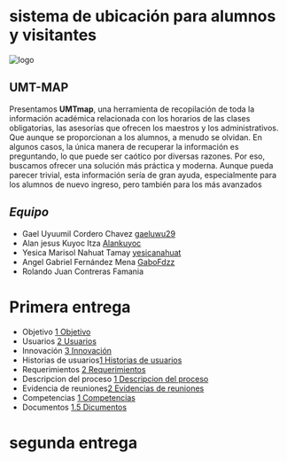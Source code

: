 # sistema de ubicación para alumnos y visitantes 
![logo](https://github.com/gaeluwu29/Tecnomins/blob/main/Ducumentos/1.6Im%C3%A1genes/IMG-20240930-WA0023.jpg)
## UMT-MAP
Presentamos **UMTmap**, una herramienta de recopilación de toda la información académica relacionada con los horarios de las clases obligatorias, las asesorías que ofrecen los maestros y los administrativos. Que aunque se proporcionan a los alumnos, a menudo se olvidan. En algunos casos, la única manera de recuperar la información es preguntando, lo que puede ser caótico por diversas razones. Por eso, buscamos ofrecer una solución más práctica y moderna. Aunque pueda parecer trivial, esta información sería de gran ayuda, especialmente para los alumnos de nuevo ingreso, pero también para los más avanzados
## *Equipo*
- Gael Uyuumil Cordero Chavez [gaeluwu29](https://github.com/gaeluwu29)
- Alan jesus Kuyoc Itza [Alankuyoc](https://github.com/AlanKuyoc) 
- Yesica Marisol Nahuat Tamay [yesicanahuat]() 
- Angel Gabriel Fernández Mena [GaboFdzz](https://github.com/GaboFdzz)
- Rolando Juan Contreras Famania 

# **Primera entrega**
- Objetivo [1 Objetivo](https://github.com/gaeluwu29/Tecnomins/blob/main/Ducumentos/1.1%20Descripcio/1.%20objetivo.md)
- Usuarios [2 Usuarios](https://github.com/gaeluwu29/Tecnomins/blob/main/Ducumentos/1.1%20Descripcio/2.%20Usuario.md)
- Innovación [3 Innovación](https://github.com/gaeluwu29/Tecnomins/blob/main/Ducumentos/1.1%20Descripcio/3.%20Inovacion.md)
- Historias de usuarios[1 Historias de usuarios](https://github.com/gaeluwu29/Tecnomins/blob/main/Ducumentos/1.2%20Requerimientos%20e%20Historias%20de%20usuario/1.%20Historias%20de%20usuario.md)
- Requerimientos [2 Requerimientos](https://github.com/gaeluwu29/Tecnomins/blob/main/Ducumentos/1.2%20Requerimientos%20e%20Historias%20de%20usuario/2.%20requerimientos.md)
- Descripcion del proceso [1 Descripcion del proceso](https://github.com/gaeluwu29/Tecnomins/blob/main/Ducumentos/1.3%20proceso%20de%20desarrollo%20/1.%20Descripci%C3%B3n%20del%20proceso.md)
- Evidencia de reuniones[2 Evidencias de reuniones](https://github.com/gaeluwu29/Tecnomins/blob/main/Ducumentos/1.3%20proceso%20de%20desarrollo%20/2.%20evidencia%20de%20reuniones.md) 
- Competencias [1 Competencias](https://github.com/gaeluwu29/Tecnomins/blob/main/Ducumentos/1.4%20Competencias%20de%20la%20asignatura/1.%20Competencias.md)
- Documentos [1.5 Dicumentos](https://github.com/gaeluwu29/Tecnomins/tree/main/Ducumentos/1.5%20Documentos%20generales)
 # **segunda entrega**


